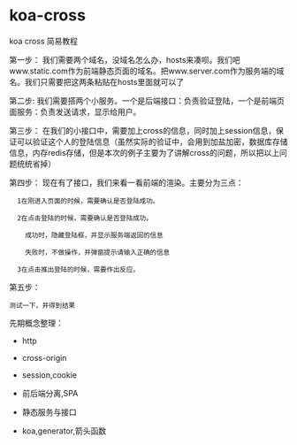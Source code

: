 # koa-cross

koa cross 简易教程

  第一步：
	  我们需要两个域名，没域名怎么办，hosts来凑呗。我们吧www.static.com作为前端静态页面的域名。把www.server.com作为服务端的域名。我们只需要把这两条粘贴在hosts里面就可以了

  第二步:
    我们需要搭两个小服务。一个是后端接口：负责验证登陆，一个是前端页面服务：负责发送请求，显示给用户。

  第三步：
    在我们的小接口中，需要加上cross的信息，同时加上session信息，保证可以验证这个人的登陆信息（虽然实际的验证中，会用到加盐加密，数据库存储信息，内存redis存储，但是本次的例子主要为了讲解cross的问题，所以把以上问题统统省掉）

  第四步：
    现在有了接口，我们来看一看前端的渲染。主要分为三点：

      1在刚进入页面的时候，需要确认是否登陆成功。

      2在点击登陆的时候，需要确认是否登陆成功。

        成功时，隐藏登陆框，并显示服务端返回的信息

        失败时，不做操作，并弹窗提示请输入正确的信息

      3在点击推出登陆的时候，需要作出反应。

  第五步：

    测试一下，并得到结果
    
先期概念整理：

  - http

  - cross-origin

  - session,cookie

  - 前后端分离,SPA

  - 静态服务与接口

  - koa,generator,箭头函数

      
